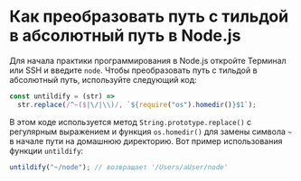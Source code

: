 # Как преобразовать путь с тильдой в абсолютный путь в Node.js

Для начала практики программирования в Node.js откройте Терминал или SSH и введите `node`. Чтобы преобразовать путь с тильдой в абсолютный путь, используйте следующий код:

```js
const untildify = (str) =>
  str.replace(/^~($|\/|\\)/, `${require("os").homedir()}$1`);
```

В этом коде используется метод `String.prototype.replace()` с регулярным выражением и функция `os.homedir()` для замены символа `~` в начале пути на домашнюю директорию. Вот пример использования функции `untildify`:

```js
untildify("~/node"); // возвращает '/Users/aUser/node'
```
